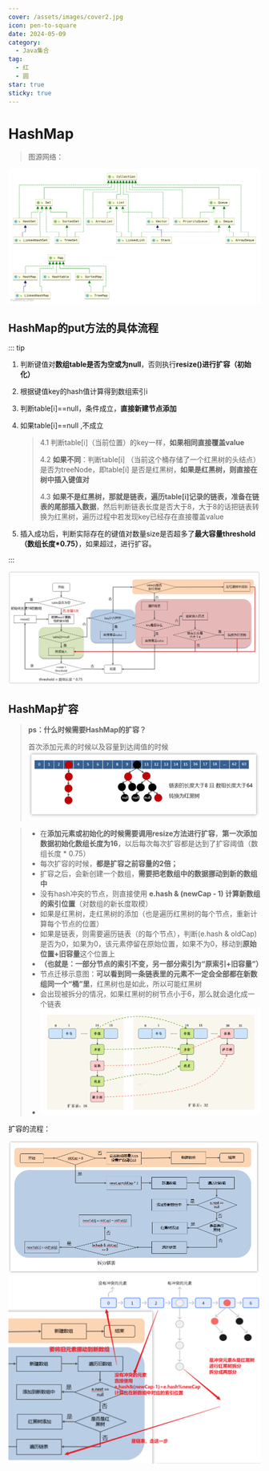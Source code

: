 ```yaml
---
cover: /assets/images/cover2.jpg
icon: pen-to-square
date: 2024-05-09
category:
  - Java集合
tag:
  - 红
  - 圆
star: true
sticky: true
---
```



# HashMap
>  图源网络：

![img.png](img.png)

## HashMap的put方法的具体流程
::: tip 

1. 判断键值对**数组table是否为空或为null**，否则执行**resize()进行扩容（初始化）**


2. 根据键值key的hash值计算得到数组索引i

3. 判断table[i]==null，条件成立，**直接新建节点添加**

4. 如果table[i]==null ,不成立
   >
   >    4.1 判断table[i]（当前位置）的key一样，**如果相同直接覆盖value**
   >
   >    4.2 **如果不同**：判断table[i] （当前这个桶存储了一个红黑树的头结点）是否为treeNode，即table[i] 是否是红黑树，**如果是红黑树，则直接在树中插入键值对**
   >
   >    4.3 **如果不是红黑树，那就是链表，遍历table[i]记录的链表，准备在链表的尾部插入数据**，然后判断链表长度是否大于8，大于8的话把链表转换为红黑树，遍历过程中若发现key已经存在直接覆盖value

5. 插入成功后，判断实际存在的键值对数量size是否超多了**最大容量threshold（数组长度*0.75）**，如果超过，进行扩容。


:::

 
![img_1.png](img_1.png)
## HashMap扩容

> **ps：什么时候需要HashMap的扩容？**
>
> 首次添加元素的时候以及容量到达阈值的时候
![img_3.png](img_3.png)

>- 在**添加元素或初始化的时候需要调用resize方法进行扩容**，**第一次添加数据初始化数组长度为16**，以后每次每次扩容都是达到了扩容阈值（数组长度 * 0.75）
>- 每次扩容的时候，**都是扩容之前容量的2倍；**
>- 扩容之后，会新创建一个数组，**需要把老数组中的数据挪动到新的数组中**
>- 没有hash冲突的节点，则直接使用 **e.hash & (newCap - 1) 计算新数组的索引位置**（对数组的新长度取模）
>- 如果是红黑树，走红黑树的添加（也是遍历红黑树的每个节点，重新计算每个节点的位置）
>- 如果是链表，则需要遍历链表（的每个节点），判断(e.hash & oldCap)是否为0，如果为0，该元素停留在原始位置，如果不为0，移动到**原始位置+旧容量**这个位置上
   >  - **（也就是：一部分节点的索引不变，另一部分索引为“原索引+旧容量”）**
>  - 节点迁移示意图：**可以看到同一条链表里的元素不一定会全部都在新数组同一个“桶”里**，红黑树也是如此，所以可能红黑树
>  - 会出现被拆分的情况，如果红黑树的树节点小于6，那么就会退化成一个链表
>  - ![img_4.png](img_4.png)

扩容的流程：

![img_5.png](img_5.png)
![img_6.png](img_6.png)